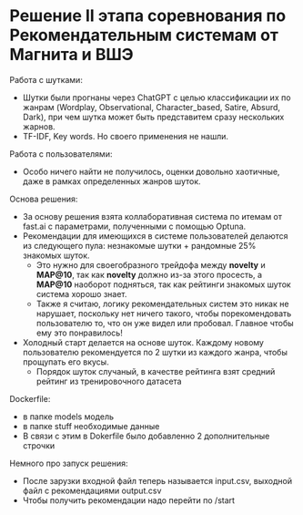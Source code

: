 # Решение II этапа соревнования по Рекомендательным системам от Магнита и ВШЭ
Работа с шутками:
- Шутки были прогнаны через ChatGPT с целью классификации их по жанрам (Wordplay, Observational, Character_based, Satire, Absurd, Dark), при чем шутка может быть представитем сразу нескольких жарнов.
- TF-IDF, Key words. Но своего применения не нашли. 

Работа с пользователями:
- Особо ничего найти не получилось, оценки довольно хаотичные, даже в рамках определенных жанров шуток.

Основа решения:
- За основу решения взята коллаборативная система по итемам от fast.ai с параметрами, полученными с помощью Optuna.
- Рекомендации для имеющихся в системе пользователей делаются из следующего пула: незнакомые шутки + рандомные 25% знакомых шуток. 
  - Это нужно для своегобразного трейдофа между **novelty** и **MAP@10**, так как **novelty** должно из-за этого просесть, а **MAP@10** наоборот подняться, так как рейтинги знакомых шуток система хорошо знает.
  - Также я считаю, логику рекомендательных систем это никак не нарушает, поскольку нет ничего такого, чтобы порекомендовать пользователю то, что он уже видел или пробовал. Главное чтобы ему это понравилось!
- Холодный старт делается на основе шуток. Каждому новому пользователю рекомендуется по 2 шутки из каждого жанра, чтобы прощупать его вкусы.
  - Порядок шуток случаный, в качестве рейтинга взят средний рейтинг из тренировочного датасета  

Dockerfile:
- в папке models модель
- в папке stuff необходимые данные
- В связи с этим в Dokerfile было добавленно 2 дополнительные строчки

Немного про запуск решения:
- После зарузки входной файл теперь называется input.csv, выходной файл с рекомендациями output.csv
- Чтобы получить рекомендации надо перейти по /start

